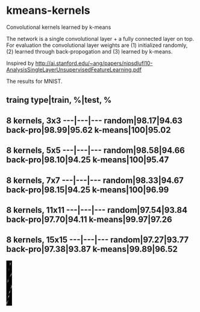 # kmeans-kernels
Convolutional kernels learned by k-means

The network is a single convolutional layer + a fully connected layer on top. For evaluation the convolutional layer weights are (1) initialized randomly, (2) learned through back-propogation and (3) learned by k-means.

Inspired by http://ai.stanford.edu/~ang/papers/nipsdlufl10-AnalysisSingleLayerUnsupervisedFeatureLearning.pdf

The results for MNIST.

traing type|train, %|test, %
---
8 kernels, 3x3
---|---|---
random|98.17|94.63
back-pro|98.99|95.62
k-means|**100**|95.02
---
8 kernels, 5x5
---|---|---
random|98.58|94.66
back-pro|98.10|94.25
k-means|**100**|95.47
---
8 kernels, 7x7
---|---|---
random|98.33|94.67
back-pro|98.15|94.25
k-means|**100**|96.99
---
8 kernels, 11x11
---|---|---
random|97.54|93.84
back-pro|97.70|94.11
k-means|**99.97**|97.26
---
8 kernels, 15x15
---|---|---
random|97.27|93.77
back-pro|97.38|93.87
k-means|**99.89**|96.52
---


![alt tag](images/weights-2.jpg)

